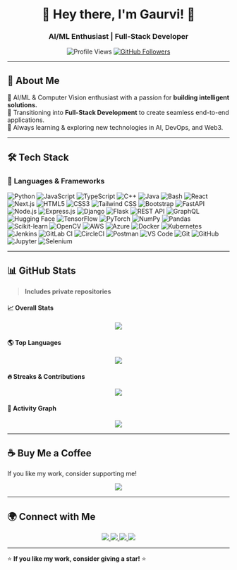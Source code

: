 <h1 align="center">🚀 Hey there, I'm Gaurvi! 👋</h1>
<h3 align="center">AI/ML Enthusiast | Full-Stack Developer </h3>

<p align="center">
  <img src="https://komarev.com/ghpvc/?username=gaurvviii&label=Profile%20Views&color=0e75b6&style=flat" alt="Profile Views" />
  <a href="https://github.com/gaurvviii?tab=followers">
    <img src="https://img.shields.io/github/followers/gaurvviii?label=Followers&style=social" alt="GitHub Followers">
  </a>
</p>

---

## 🌟 About Me  
🔹 AI/ML & Computer Vision enthusiast with a passion for **building intelligent solutions.**  
🔹 Transitioning into **Full-Stack Development** to create seamless end-to-end applications.  
🔹 Always learning & exploring new technologies in AI, DevOps, and Web3.  

---

## 🛠️ Tech Stack  

### 🎯 **Languages & Frameworks**  
![Python](https://img.shields.io/badge/Python-3776AB?style=for-the-badge&logo=python&logoColor=white) ![JavaScript](https://img.shields.io/badge/JavaScript-F7DF1E?style=for-the-badge&logo=javascript&logoColor=black) ![TypeScript](https://img.shields.io/badge/TypeScript-3178C6?style=for-the-badge&logo=typescript&logoColor=white) ![C++](https://img.shields.io/badge/C++-00599C?style=for-the-badge&logo=c%2B%2B&logoColor=white) ![Java](https://img.shields.io/badge/Java-ED8B00?style=for-the-badge&logo=java&logoColor=white) ![Bash](https://img.shields.io/badge/Bash-4EAA25?style=for-the-badge&logo=gnubash&logoColor=white) ![React](https://img.shields.io/badge/React-61DAFB?style=for-the-badge&logo=react&logoColor=black) ![Next.js](https://img.shields.io/badge/Next.js-000000?style=for-the-badge&logo=next.js&logoColor=white) ![HTML5](https://img.shields.io/badge/HTML5-E34F26?style=for-the-badge&logo=html5&logoColor=white) ![CSS3](https://img.shields.io/badge/CSS3-1572B6?style=for-the-badge&logo=css3&logoColor=white) ![Tailwind CSS](https://img.shields.io/badge/TailwindCSS-38B2AC?style=for-the-badge&logo=tailwind-css&logoColor=white) ![Bootstrap](https://img.shields.io/badge/Bootstrap-7952B3?style=for-the-badge&logo=bootstrap&logoColor=white) ![FastAPI](https://img.shields.io/badge/FastAPI-009688?style=for-the-badge&logo=fastapi&logoColor=white) ![Node.js](https://img.shields.io/badge/Node.js-339933?style=for-the-badge&logo=nodedotjs&logoColor=white) ![Express.js](https://img.shields.io/badge/Express.js-000000?style=for-the-badge&logo=express&logoColor=white) ![Django](https://img.shields.io/badge/Django-092E20?style=for-the-badge&logo=django&logoColor=white) ![Flask](https://img.shields.io/badge/Flask-000000?style=for-the-badge&logo=flask&logoColor=white) ![REST API](https://img.shields.io/badge/REST_API-005571?style=for-the-badge&logo=postman&logoColor=white) ![GraphQL](https://img.shields.io/badge/GraphQL-E10098?style=for-the-badge&logo=graphql&logoColor=white) ![Hugging Face](https://img.shields.io/badge/HuggingFace-FFCC00?style=for-the-badge&logo=huggingface&logoColor=black) ![TensorFlow](https://img.shields.io/badge/TensorFlow-FF6F00?style=for-the-badge&logo=tensorflow&logoColor=white) ![PyTorch](https://img.shields.io/badge/PyTorch-EE4C2C?style=for-the-badge&logo=pytorch&logoColor=white) ![NumPy](https://img.shields.io/badge/NumPy-013243?style=for-the-badge&logo=numpy&logoColor=white) ![Pandas](https://img.shields.io/badge/Pandas-150458?style=for-the-badge&logo=pandas&logoColor=white) ![Scikit-learn](https://img.shields.io/badge/Scikit--learn-F7931E?style=for-the-badge&logo=scikitlearn&logoColor=white) ![OpenCV](https://img.shields.io/badge/OpenCV-5C3EE8?style=for-the-badge&logo=opencv&logoColor=white) ![AWS](https://img.shields.io/badge/AWS-232F3E?style=for-the-badge&logo=amazon-aws&logoColor=white) ![Azure](https://img.shields.io/badge/Azure-0078D4?style=for-the-badge&logo=microsoft-azure&logoColor=white) ![Docker](https://img.shields.io/badge/Docker-2496ED?style=for-the-badge&logo=docker&logoColor=white) ![Kubernetes](https://img.shields.io/badge/Kubernetes-326CE5?style=for-the-badge&logo=kubernetes&logoColor=white) ![Jenkins](https://img.shields.io/badge/Jenkins-D24939?style=for-the-badge&logo=jenkins&logoColor=white) ![GitLab CI](https://img.shields.io/badge/GitLab_CI-FC6D26?style=for-the-badge&logo=gitlab&logoColor=white) ![CircleCI](https://img.shields.io/badge/CircleCI-343434?style=for-the-badge&logo=circleci&logoColor=white) ![Postman](https://img.shields.io/badge/Postman-FF6C37?style=for-the-badge&logo=postman&logoColor=white) ![VS Code](https://img.shields.io/badge/VS_Code-007ACC?style=for-the-badge&logo=visual-studio-code&logoColor=white) ![Git](https://img.shields.io/badge/Git-F05032?style=for-the-badge&logo=git&logoColor=white) ![GitHub](https://img.shields.io/badge/GitHub-181717?style=for-the-badge&logo=github&logoColor=white) ![Jupyter](https://img.shields.io/badge/Jupyter-F37626?style=for-the-badge&logo=jupyter&logoColor=white) ![Selenium](https://img.shields.io/badge/Selenium-43B02A?style=for-the-badge&logo=selenium&logoColor=white)


---

## 📊 GitHub Stats  
> **Includes private repositories**  

#### 📈 **Overall Stats**  
<p align="center">
  <img src="https://github-readme-stats.vercel.app/api?username=gaurvviii&show_icons=true&include_all_commits=true&count_private=true&theme=tokyonight&token=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" />
</p>

#### 🌎 **Top Languages**  
<p align="center">
  <img src="https://github-readme-stats.vercel.app/api/top-langs/?username=gaurvviii&layout=compact&langs_count=10&theme=tokyonight&count_private=true&token=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" />
</p>

#### 🔥 **Streaks & Contributions**  
<p align="center">
  <img src="https://streak-stats.demolab.com?user=gaurvviii&theme=tokyonight&hide_border=false&include_all_commits=true&count_private=true" />
</p>

#### 🚀 **Activity Graph**  
<p align="center">
  <img src="https://github-readme-activity-graph.cyclic.app/graph?username=gaurvviii&theme=tokyonight&count_private=true" />
</p>

---

## ☕ Buy Me a Coffee  
If you like my work, consider supporting me!  

<p align="center">
  <a href="https://www.buymeacoffee.com/gaurvviii">
    <img src="https://img.shields.io/badge/Buy%20Me%20A%20Coffee-FFDD00?style=for-the-badge&logo=buy-me-a-coffee&logoColor=black" />
  </a>
</p>

---

## 🌍 Connect with Me  
<p align="center">
  <a href="https://www.linkedin.com/in/gaurvi-rana">
    <img src="https://img.shields.io/badge/LinkedIn-0077B5?style=for-the-badge&logo=linkedin&logoColor=white" />
  </a>
  <a href="https://github.com/gaurvviii">
    <img src="https://img.shields.io/badge/GitHub-181717?style=for-the-badge&logo=github&logoColor=white" />
  </a>
  <a href="mailto:gaurvirana@gmail.com">
    <img src="https://img.shields.io/badge/Email-D14836?style=for-the-badge&logo=gmail&logoColor=white" />
  </a>
  <a href="https://www.instagram.com/gaurvvii">
    <img src="https://img.shields.io/badge/Instagram-E4405F?style=for-the-badge&logo=instagram&logoColor=white" />
  </a>
</p>

---

⭐ **If you like my work, consider giving a star!** ⭐  

